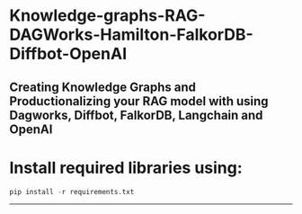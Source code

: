 # Knowledge-graphs-RAG-DAGWorks-Hamilton-FalkorDB-Diffbot-OpenAI
Creating Knowledge Graphs and Productionalizing your RAG model with using Dagworks, Diffbot, FalkorDB, Langchain and OpenAI
-------------------------------------------------------------------------------------------------------
# Install required libraries using:

```python
pip install -r requirements.txt
```
-------------------------------------------------------------------------------------------------------
